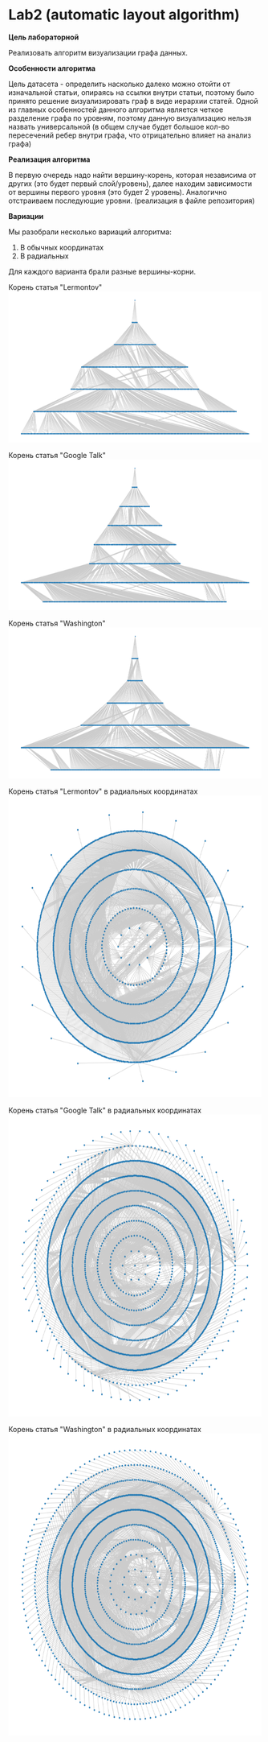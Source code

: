 # Lab2 (automatic layout algorithm)

**Цель лабораторной** 

Реализовать алгоритм визуализации графа данных.

**Особенности алгоритма**

Цель датасета - определить насколько далеко можно отойти от изначальной статьи, опираясь на ссылки внутри статьи, поэтому было принято решение визуализировать граф в виде иерархии статей. Одной из главных особенностей данного алгоритма является четкое разделение графа по уровням, поэтому данную визуализацию нельзя назвать универсальной (в общем случае будет большое кол-во пересечений ребер внутри графа, что отрицательно влияет на анализ графа)

**Реализация алгоритма**

В первую очередь надо найти вершину-корень, которая независима от других (это будет первый слой/уровень), далее находим зависимости от вершины первого уровня (это будет 2 уровень). Аналогично отстраиваем последующие уровни. (реализация в файле репозитория)

**Вариации**

Мы разобрали несколько вариаций алгоритма:
1. В обычных координатах
2. В радиальных

Для каждого варианта брали разные вершины-корни.

Корень статья "Lermontov"
<img src="https://github.com/Shabrashin/Lab2/blob/master/1.Lermontov.png" width="800" height="300"/>

Корень статья "Google Talk"
<img src="https://github.com/Shabrashin/Lab2/blob/master/1.GoogleTalk.png" width="800" height="300"/>

Корень статья "Washington"
<img src="https://github.com/Shabrashin/Lab2/blob/master/1.Washington.png" width="800" height="300"/>

Корень статья "Lermontov" в радиальных координатах
<img src="https://github.com/Shabrashin/Lab2/blob/master/2.Lermontov.png" width="600" height="600"/>

Корень статья "Google Talk" в радиальных координатах
<img src="https://github.com/Shabrashin/Lab2/blob/master/3.GoogleTalk.png" width="600" height="600"/>

Корень статья "Washington" в радиальных координатах
<img src="https://github.com/Shabrashin/Lab2/blob/master/2.Washington.png" width="600" height="600"/>
